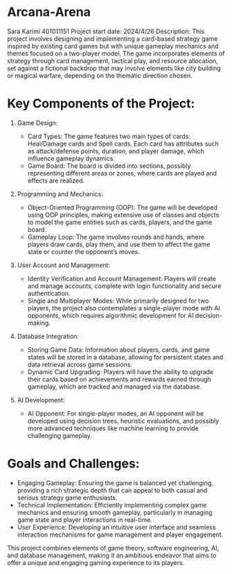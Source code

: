 # Arcana-Arena
Sara Karimi 401011151 
Project start date: 2024/4/26
Description:
This project involves designing and implementing a card-based strategy game inspired by existing card games but with unique gameplay mechanics and themes focused on a two-player model. The game incorporates elements of strategy through card management, tactical play, and resource allocation, set against a fictional backdrop that may involve elements like city building or magical warfare, depending on the thematic direction chosen.

# Key Components of the Project:

1. Game Design:
   - Card Types: The game features two main types of cards: Heal/Damage cards and Spell cards. Each card has attributes such as attack/defense points, duration, and player damage, which influence gameplay dynamics.
   - Game Board: The board is divided into sections, possibly representing different areas or zones, where cards are played and effects are realized.

2. Programming and Mechanics:
   - Object-Oriented Programming (OOP): The game will be developed using OOP principles, making extensive use of classes and objects to model the game entities such as cards, players, and the game board.
   - Gameplay Loop: The game involves rounds and hands, where players draw cards, play them, and use them to affect the game state or counter the opponent’s moves.

3. User Account and Management:
   - Identity Verification and Account Management: Players will create and manage accounts, complete with login functionality and secure authentication.
   - Single and Multiplayer Modes: While primarily designed for two players, the project also contemplates a single-player mode with AI opponents, which requires algorithmic development for AI decision-making.

4. Database Integration:
   - Storing Game Data: Information about players, cards, and game states will be stored in a database, allowing for persistent states and data retrieval across game sessions.
   - Dynamic Card Upgrading: Players will have the ability to upgrade their cards based on achievements and rewards earned through gameplay, which are tracked and managed via the database.

5. AI Development:
   - AI Opponent: For single-player modes, an AI opponent will be developed using decision trees, heuristic evaluations, and possibly more advanced techniques like machine learning to provide challenging gameplay.

# Goals and Challenges:
- Engaging Gameplay: Ensuring the game is balanced yet challenging, providing a rich strategic depth that can appeal to both casual and serious strategy game enthusiasts.
- Technical Implementation: Efficiently implementing complex game mechanics and ensuring smooth gameplay, particularly in managing game state and player interactions in real-time.
- User Experience: Developing an intuitive user interface and seamless interaction mechanisms for game management and player engagement.

This project combines elements of game theory, software engineering, AI, and database management, making it an ambitious endeavor that aims to offer a unique and engaging gaming experience to its players.
